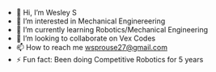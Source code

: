 - 👋 Hi, I’m Wesley S
- 👀 I’m interested in Mechanical Enginereering
- 🌱 I’m currently learning Robotics/Mechanical Engineering
- 💞️ I’m looking to collaborate on Vex Codes
- 📫 How to reach me wsprouse27@gmail.com
- ⚡ Fun fact: Been doing Competitive Robotics for 5 years

<!---
Wsprouse27/Wsprouse27 is a ✨ special ✨ repository because its `README.md` (this file) appears on your GitHub profile.
You can click the Preview link to take a look at your changes.
--->

